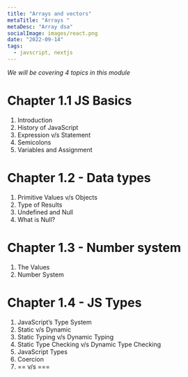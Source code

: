 ```yaml
---
title: "Arrays and vectors"
metaTitle: "Arrays "
metaDesc: "Array dsa"
socialImage: images/react.png
date: "2022-09-14"
tags:
  - javscript, nextjs
---
```


_We will be covering 4 topics in this module_

# Chapter 1.1 JS Basics

1. Introduction
2. History of JavaScript
3. Expression v/s Statement
4. Semicolons
5. Variables and Assignment

# Chapter 1.2 - Data types

1. Primitive Values v/s Objects
2. Type of Results
3. Undefined and Null
4. What is Null?

# Chapter 1.3 - Number system

1. The Values
2. Number System

# Chapter 1.4 - JS Types

1. JavaScript’s Type System
2. Static v/s Dynamic
3. Static Typing v/s Dynamic Typing
4. Static Type Checking v/s Dynamic Type Checking
5. JavaScript Types
6. Coercion
7. == v/s ===
